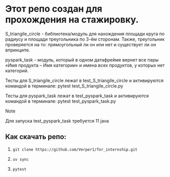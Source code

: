 # Этот репо создан для прохождения на стажировку.

S_triangile_circle - библиотека/модуль для нахождения площади круга по радиусу и площади треугольника по 3-ём сторонам. Также, треугольник проверяется на то: прямоугольный ли он или нет и существует ли он впринципе.

pyspark_task - модуль, который в одном датафрейме вернет все пары «Имя продукта – Имя категории» и имена всех продуктов, у которых нет категорий. 

Тесты для S_triangile_circle лежат в test_S_triangile_circle и активируются командой в терминале: pytest test_S_triangile_circle.py

Тесты для pyspark_task лежат в test_pyspark_task и активируются командой в терминале: pytest test_pyspark_task.py

> [!NOTE]
> Для запуска test_pyspark_task требуется 11 java

## Как скачать репо: 
1. ```
   git clone https://github.com/Verper1/for_internship.git
2. ```
   uv sync
3. ```
   pytest 
   